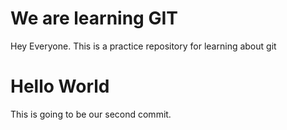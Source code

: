 # We are learning GIT
Hey Everyone. This is a practice repository for learning
about git

# Hello World
This is going to be our second commit.
